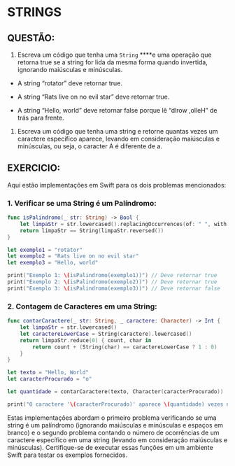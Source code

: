 # STRINGS
## QUESTÃO:
1. Escreva um código que tenha uma `String` ****e uma operação que retorna true se a string for lida da mesma forma quando invertida, ignorando maiúsculas e minúsculas.

- A string “rotator” deve retornar true.

- A string “Rats live on no evil star” deve retornar true.

- A string “Hello, world” deve retornar false porque lê “dlrow ,olleH” de trás para frente.

1. Escreva um código que tenha uma string e retorne quantas vezes um caractere específico aparece, levando em consideração maiúsculas e minúsculas, ou seja, o caracter A é diferente de a.

## EXERCICIO:
Aqui estão implementações em Swift para os dois problemas mencionados:

### 1. Verificar se uma String é um Palíndromo:

```swift
func isPalindromo(_ str: String) -> Bool {
    let limpaStr = str.lowercased().replacingOccurrences(of: " ", with: "")
    return limpaStr == String(limpaStr.reversed())
}

let exemplo1 = "rotator"
let exemplo2 = "Rats live on no evil star"
let exemplo3 = "Hello, world"

print("Exemplo 1: \(isPalindromo(exemplo1))") // Deve retornar true
print("Exemplo 2: \(isPalindromo(exemplo2))") // Deve retornar true
print("Exemplo 3: \(isPalindromo(exemplo3))") // Deve retornar false
```

### 2. Contagem de Caracteres em uma String:

```swift
func contarCaractere(_ str: String, _ caractere: Character) -> Int {
    let limpaStr = str.lowercased()
    let caractereLowerCase = String(caractere).lowercased()
    return limpaStr.reduce(0) { count, char in
        return count + (String(char) == caractereLowerCase ? 1 : 0)
    }
}

let texto = "Hello, World"
let caracterProcurado = "o"

let quantidade = contarCaractere(texto, Character(caracterProcurado))

print("O caractere '\(caracterProcurado)' aparece \(quantidade) vezes na string.")
```

Estas implementações abordam o primeiro problema verificando se uma string é um palíndromo (ignorando maiúsculas e minúsculas e espaços em branco) e o segundo problema contando o número de ocorrências de um caractere específico em uma string (levando em consideração maiúsculas e minúsculas). Certifique-se de executar essas funções em um ambiente Swift para testar os exemplos fornecidos.